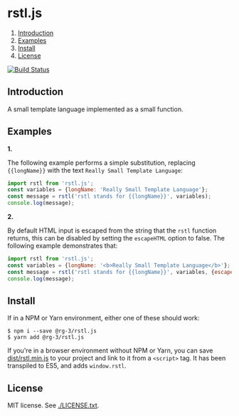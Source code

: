 # rstl.js

1. <a href='#introduction'>Introduction</a>
2. <a href='#examples'>Examples</a>
3. <a href='#install'>Install</a>
4. <a href='#license'>License </a>

[![Build Status](https://travis-ci.org/rg-3/rstl.js.svg?branch=master)](https://travis-ci.org/rg-3/rstl.js)

## <a id='#introduction'>Introduction</a>

A small template language implemented as a small function.

## <a id='examples'>Examples</a>

__1.__

The following example performs a simple substitution, replacing `{{longName}}`
with the text `Really Small Template Language`:

```javascript
import rstl from 'rstl.js';
const variables = {longName: 'Really Small Template Language'};
const message = rstl('rstl stands for {{longName}}', variables);
console.log(message);
```

__2.__

By default HTML input is escaped from the string that the `rstl` function returns,
this can be disabled by setting the `escapeHTML` option to false. The following
example demonstrates that:

```javascript
import rstl from 'rstl.js';
const variables = {longName: '<b>Really Small Template Language</b>'};
const message = rstl('rstl stands for {{longName}}', variables, {escapeHTML: false});
console.log(message);
```

## <a id='install'>Install</a>

If in a NPM or Yarn environment, either one of these should work:

    $ npm i --save @rg-3/rstl.js
    $ yarn add @rg-3/rstl.js

If you're in a browser environment without NPM or Yarn, you can save [dist/rstl.min.js](https://github.com/rg-3/rstl.js/blob/master/dist/rstl.min.js)
to your project and link to it from a `<script>` tag. It has been transpiled to ES5,
and adds `window.rstl`.


## <a id='license'>License</a>

MIT license. See [./LICENSE.txt](./LICENSE.txt).
